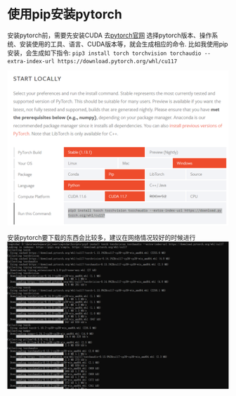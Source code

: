 # 使用pip安装pytorch
安装pytorch前，需要先安装CUDA
去[pytorch官网](https://pytorch.org/get-started/locally/#windows-pip) 选择pytorch版本、操作系统、安装使用的工具、语言、CUDA版本等，就会生成相应的命令. 比如我使用pip安装，会生成如下指令:
`pip3 install torch torchvision torchaudio --extra-index-url https://download.pytorch.org/whl/cu117`

![image](resources/imgs/pytorch-01.png "pytorch pip安装指令生成")

安装pytorch要下载的东西会比较多，建议在网络情况较好的时候进行
![image](resources/imgs/pytorch-02.png "pytorch 安装过程")


